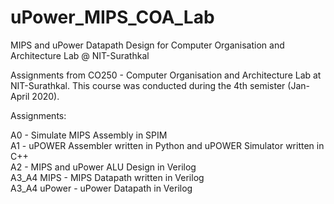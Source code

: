 # uPower_MIPS_COA_Lab
MIPS and uPower Datapath Design for Computer Organisation and Architecture Lab @ NIT-Surathkal

Assignments from CO250 - Computer Organisation and Architecture Lab at NIT-Surathkal. This course was conducted during the 4th semister (Jan-April 2020).

Assignments:

A0 - Simulate MIPS Assembly in SPIM <br />
A1 - uPOWER Assembler written in Python and uPOWER Simulator written in C++ <br />
A2 - MIPS and uPower ALU Design in Verilog <br />
A3_A4 MIPS - MIPS Datapath written in Verilog <br />
A3_A4 uPower - uPower Datapath in Verilog <br />


